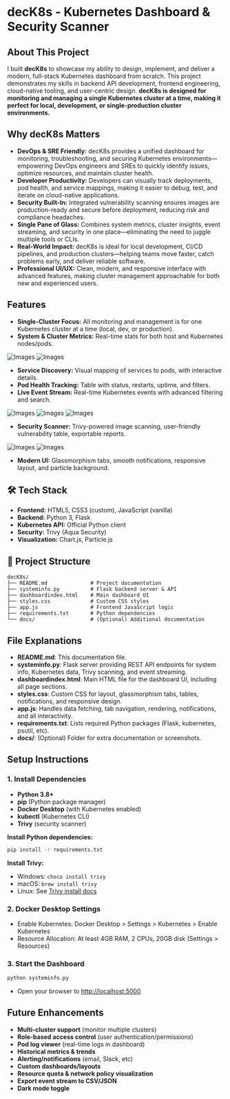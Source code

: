 # decK8s - Kubernetes Dashboard & Security Scanner

## About This Project
I built **decK8s** to showcase my ability to design, implement, and deliver a modern, full-stack Kubernetes dashboard from scratch. This project demonstrates my skills in backend API development, frontend engineering, cloud-native tooling, and user-centric design. **decK8s is designed for monitoring and managing a single Kubernetes cluster at a time, making it perfect for local, development, or single-production cluster environments.**

## Why decK8s Matters
- **DevOps & SRE Friendly:** decK8s provides a unified dashboard for monitoring, troubleshooting, and securing Kubernetes environments—empowering DevOps engineers and SREs to quickly identify issues, optimize resources, and maintain cluster health.
- **Developer Productivity:** Developers can visually track deployments, pod health, and service mappings, making it easier to debug, test, and iterate on cloud-native applications.
- **Security Built-In:** Integrated vulnerability scanning ensures images are production-ready and secure before deployment, reducing risk and compliance headaches.
- **Single Pane of Glass:** Combines system metrics, cluster insights, event streaming, and security in one place—eliminating the need to juggle multiple tools or CLIs.
- **Real-World Impact:** decK8s is ideal for local development, CI/CD pipelines, and production clusters—helping teams move faster, catch problems early, and deliver reliable software.
- **Professional UI/UX:** Clean, modern, and responsive interface with advanced features, making cluster management approachable for both new and experienced users.

## Features
- **Single-Cluster Focus:** All monitoring and management is for one Kubernetes cluster at a time (local, dev, or production).
- **System & Cluster Metrics:** Real-time stats for both host and Kubernetes nodes/pods.

![Images](/Images/Screenshot%202025-06-19%20225456.png)
![Images](/Images/Screenshot%202025-06-19%20225525.png)

- **Service Discovery:** Visual mapping of services to pods, with interactive details.
- **Pod Health Tracking:** Table with status, restarts, uptime, and filters.
- **Live Event Stream:** Real-time Kubernetes events with advanced filtering and search.

![Images](/Images/Screenshot%202025-06-19%20233200.png)
![Images](/Images/Screenshot%202025-06-19%20233227.png)
![Images](/Images/Screenshot%202025-06-19%20233251.png)

- **Security Scanner:** Trivy-powered image scanning, user-friendly vulnerability table, exportable reports.

![Images](/Images/Screenshot%202025-06-19%20233412.png)
![Images](/Images/Screenshot%202025-06-19%20233509.png)

- **Modern UI:** Glassmorphism tabs, smooth notifications, responsive layout, and particle background.

## 🛠️ Tech Stack
- **Frontend:** HTML5, CSS3 (custom), JavaScript (vanilla)
- **Backend:** Python 3, Flask
- **Kubernetes API:** Official Python client
- **Security:** Trivy (Aqua Security)
- **Visualization:** Chart.js, Particle.js

## 📁 Project Structure
```
decK8s/
├── README.md              # Project documentation
├── systeminfo.py          # Flask backend server & API
├── dashboardindex.html    # Main dashboard UI
├── styles.css             # Custom CSS styles
├── app.js                 # Frontend JavaScript logic
├── requirements.txt       # Python dependencies
└── docs/                  # (Optional) Additional documentation
```

## File Explanations
- **README.md**: This documentation file.
- **systeminfo.py**: Flask server providing REST API endpoints for system info, Kubernetes data, Trivy scanning, and event streaming.
- **dashboardindex.html**: Main HTML file for the dashboard UI, including all page sections.
- **styles.css**: Custom CSS for layout, glassmorphism tabs, tables, notifications, and responsive design.
- **app.js**: Handles data fetching, tab navigation, rendering, notifications, and all interactivity.
- **requirements.txt**: Lists required Python packages (Flask, kubernetes, psutil, etc).
- **docs/**: (Optional) Folder for extra documentation or screenshots.

## Setup Instructions
### 1. **Install Dependencies**
- **Python 3.8+**
- **pip** (Python package manager)
- **Docker Desktop** (with Kubernetes enabled)
- **kubectl** (Kubernetes CLI)
- **Trivy** (security scanner)

**Install Python dependencies:**
```bash
pip install -r requirements.txt
```

**Install Trivy:**
- Windows: `choco install trivy`
- macOS: `brew install trivy`
- Linux: See [Trivy install docs](https://aquasecurity.github.io/trivy/v0.18.3/installation/)

### 2. **Docker Desktop Settings**
- Enable Kubernetes: Docker Desktop > Settings > Kubernetes > Enable Kubernetes
- Resource Allocation: At least 4GB RAM, 2 CPUs, 20GB disk (Settings > Resources)

### 3. **Start the Dashboard**
```bash
python systeminfo.py
```
- Open your browser to [http://localhost:5000](http://localhost:5000)

## Future Enhancements
- **Multi-cluster support** (monitor multiple clusters)
- **Role-based access control** (user authentication/permissions)
- **Pod log viewer** (real-time logs in dashboard)
- **Historical metrics & trends**
- **Alerting/notifications** (email, Slack, etc)
- **Custom dashboards/layouts**
- **Resource quota & network policy visualization**
- **Export event stream to CSV/JSON**
- **Dark mode toggle**

 
